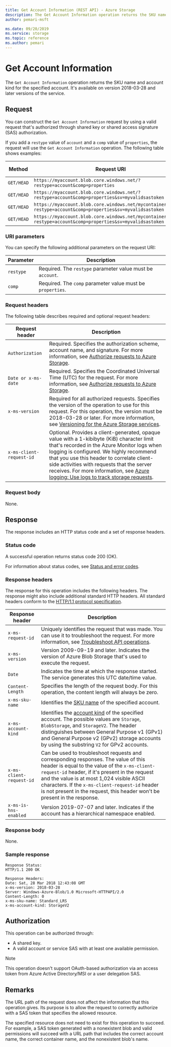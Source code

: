 ```yaml
---
title: Get Account Information (REST API) - Azure Storage
description: The Get Account Information operation returns the SKU name, account kind, and whether a hierarchical namespace is enabled for the specified account.
author: pemari-msft

ms.date: 09/20/2019
ms.service: storage
ms.topic: reference
ms.author: pemari
---
```


# Get Account Information

The `Get Account Information` operation returns the SKU name and account kind for the specified account. It's available on version 2018-03-28 and later versions of the service.
  
## Request 

You can construct the `Get Account Information` request by using a valid request that's authorized through shared key or shared access signature (SAS) authorization.  

If you add a `restype` value of `account` and a `comp` value of `properties`, the request will use the `Get Account Information` operation. The following table shows examples:  
  
|Method|Request URI|HTTP version|  
|------------|-----------------|------------------|  
|`GET/HEAD`|`https://myaccount.blob.core.windows.net/?restype=account&comp=properties`|HTTP/1.1|  
|`GET/HEAD`|`https://myaccount.blob.core.windows.net/?restype=account&comp=properties&sv=myvalidsastoken`|HTTP/1.1|  
|`GET/HEAD`|`https://myaccount.blob.core.windows.net/mycontainer/?restype=account&comp=properties&sv=myvalidsastoken`|HTTP/1.1|  
|`GET/HEAD`|`https://myaccount.blob.core.windows.net/mycontainer/myblob?restype=account&comp=properties&sv=myvalidsastoken`|HTTP/1.1|  
  
### URI parameters
  
You can specify the following additional parameters on the request URI:  
  
|Parameter|Description|  
|---------------|-----------------|  
|`restype`|Required. The `restype` parameter value must be `account`.|  
|`comp`|Required. The `comp` parameter value must be `properties`.|  
  
### Request headers  

The following table describes required and optional request headers:  
  
|Request header|Description|  
|--------------------|-----------------|  
|`Authorization`|Required. Specifies the authorization scheme, account name, and signature. For more information, see [Authorize requests to Azure Storage](authorize-requests-to-azure-storage.md).|  
|`Date or x-ms-date`|Required. Specifies the Coordinated Universal Time (UTC) for the request. For more information, see [Authorize requests to Azure Storage](authorize-requests-to-azure-storage.md).|  
|`x-ms-version`|Required for all authorized requests. Specifies the version of the operation to use for this request. For this operation, the version must be 2018-03-28 or later. For more information, see [Versioning for the Azure Storage services](Versioning-for-the-Azure-Storage-Services.md).|  
|`x-ms-client-request-id`|Optional. Provides a client-generated, opaque value with a 1-kibibyte (KiB) character limit that's recorded in the Azure Monitor logs when logging is configured. We highly recommend that you use this header to correlate client-side activities with requests that the server receives. For more information, see [Azure logging: Use logs to track storage requests](https://blogs.msdn.com/b/windowsazurestorage/archive/2011/08/03/windows-azure-storage-logging-using-logs-to-track-storage-requests.aspx).|  

### Request body  

None.  
  
## Response  

The response includes an HTTP status code and a set of response headers.  
  
### Status code  

A successful operation returns status code 200 (OK).  
  
For information about status codes, see [Status and error codes](Status-and-Error-Codes2.md).  
  
### Response headers  

The response for this operation includes the following headers. The response might also include additional standard HTTP headers. All standard headers conform to the [HTTP/1.1 protocol specification](https://go.microsoft.com/fwlink/?linkid=150478).  
  
|Response header|Description|  
|---------------------|-----------------|  
|`x-ms-request-id`|Uniquely identifies the request that was made. You can use it to troubleshoot the request. For more information, see [Troubleshoot API operations](Troubleshooting-API-Operations.md).|  
|`x-ms-version`|Version 2009-09-19 and later. Indicates the version of Azure Blob Storage that's used to execute the request.|  
|`Date`|Indicates the time at which the response started. The service generates this UTC date/time value.|  
|`Content-Length`| Specifies the length of the request body. For this operation, the content length will always be zero.|  
|`x-ms-sku-name`|Identifies the [SKU name](../storagerp/SRP_SKU_Types.md) of the specified account.|  
|`x-ms-account-kind`|Identifies the [account kind](../storagerp/SRP_SKU_Types.md) of the specified account. The possible values are `Storage`, `BlobStorage`, and `StorageV2`. The header distinguishes between General Purpose v1 (GPv1) and General Purpose v2 (GPv2) storage accounts by using the substring `V2` for GPv2 accounts.|  
|`x-ms-client-request-id`|Can be used to troubleshoot requests and corresponding responses. The value of this header is equal to the value of the `x-ms-client-request-id` header, if it's present in the request and the value is at most 1,024 visible ASCII characters. If the `x-ms-client-request-id` header is not present in the request, this header won't be present in the response.|  
|`x-ms-is-hns-enabled`|Version 2019-07-07 and later. Indicates if the account has a hierarchical namespace enabled.|  

### Response body  

None.  
  
### Sample response  
  
```  
Response Status:  
HTTP/1.1 200 OK  
  
Response Headers:  
Date: Sat, 28 Mar 2018 12:43:08 GMT  
x-ms-version: 2018-03-28  
Server: Windows-Azure-Blob/1.0 Microsoft-HTTPAPI/2.0  
Content-Length: 0  
x-ms-sku-name: Standard_LRS  
x-ms-account-kind: StorageV2  
```  
  
## Authorization  

This operation can be authorized through:

- A shared key.
- A valid account or service SAS with at least one available permission.

> [!NOTE]
> This operation doesn't support OAuth-based authorization via an access token from Azure Active Directory/MSI or a user delegation SAS.
  
## Remarks  

The URL path of the request does not affect the information that this operation gives. Its purpose is to allow the request to correctly authorize with a SAS token that specifies the allowed resource.  

The specified resource does not need to exist for this operation to succeed. For example, a SAS token generated with a nonexistent blob and valid permissions will succeed with a URL path that includes the correct account name, the correct container name, and the nonexistent blob's name.  
